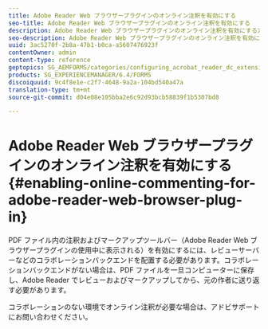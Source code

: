 ```yaml
---
title: Adobe Reader Web ブラウザープラグインのオンライン注釈を有効にする
seo-title: Adobe Reader Web ブラウザープラグインのオンライン注釈を有効にする
description: Adobe Reader Web ブラウザープラグインのオンライン注釈を有効にする方法について説明します。
seo-description: Adobe Reader Web ブラウザープラグインのオンライン注釈を有効にする方法について説明します。
uuid: 3ac5270f-2b8a-47b1-b0ca-a5607476923f
contentOwner: admin
content-type: reference
geptopics: SG_AEMFORMS/categories/configuring_acrobat_reader_dc_extensions
products: SG_EXPERIENCEMANAGER/6.4/FORMS
discoiquuid: 9c4f8e1e-c2f7-4648-9a2a-104bd540a47a
translation-type: tm+mt
source-git-commit: d04e08e105bba2e6c92d93bcb58839f1b5307bd8

---
```



# Adobe Reader Web ブラウザープラグインのオンライン注釈を有効にする {#enabling-online-commenting-for-adobe-reader-web-browser-plug-in}

PDF ファイル内の注釈およびマークアップツールバー（Adobe Reader Web ブラウザープラグインの使用中に表示される）を有効にするには、レビューサーバーなどのコラボレーションバックエンドを配置する必要があります。コラボレーションバックエンドがない場合は、PDF ファイルを一旦コンピューターに保存し、Adobe Reader でレビューおよびマークアップしてから、元の作者に送り返す必要があります。

コラボレーションのない環境でオンライン注釈が必要な場合は、アドビサポートにお問い合わせください。
